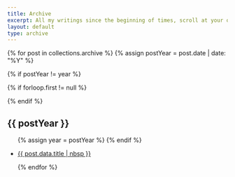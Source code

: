 ```yaml
---
title: Archive
excerpt: All my writings since the beginning of times, scroll at your own peril.
layout: default
type: archive
---
```


{% for post in collections.archive %}
{% assign postYear = post.date | date: "%Y" %}

{% if postYear != year %}

  <!--
    When it is not the first post and year have changed
    closed leading <ul> element
  -->

{% if forloop.first != null %}

  </ul>
  {% endif %}

  <!--
    Print the year title and open a new list
  -->
  <h2 class="archive__year">{{ postYear }}</h2>
  <ul class="archive-list">

  <!--
    Cache new year value
  -->

{% assign year = postYear %}
{% endif %}

  <li class="archive-list-item">
  <a class="archive-list-item__link" href="{{ post.url }}">
    {{ post.data.title | nbsp }}
  </a>
  </li>

{% endfor %}
